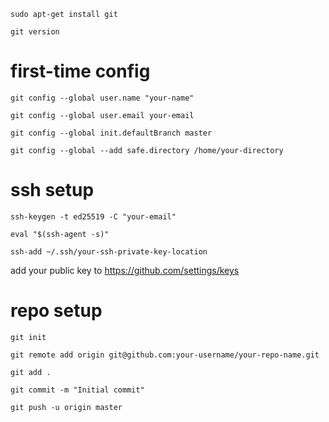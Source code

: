 ```
sudo apt-get install git
```
```
git version
```
# first-time config
```
git config --global user.name "your-name"
```
```
git config --global user.email your-email
```
```
git config --global init.defaultBranch master
```
```
git config --global --add safe.directory /home/your-directory
```
# ssh setup
```
ssh-keygen -t ed25519 -C "your-email"
```
```
eval "$(ssh-agent -s)"
```
```
ssh-add ~/.ssh/your-ssh-private-key-location
```
add your public key to https://github.com/settings/keys
# repo setup
```
git init
```
```
git remote add origin git@github.com:your-username/your-repo-name.git
```
```
git add .
```
```
git commit -m "Initial commit"
```
```
git push -u origin master
```